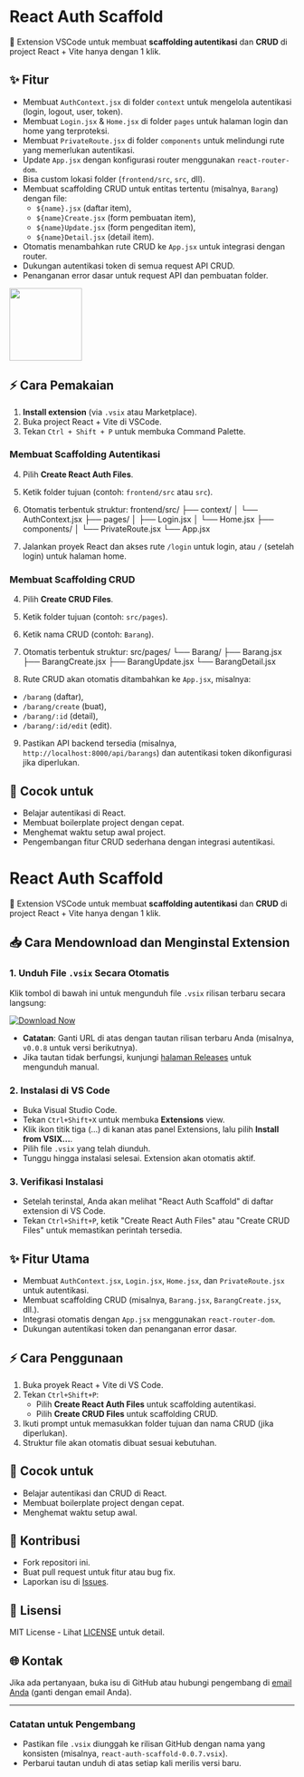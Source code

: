 # React Auth Scaffold

🚀 Extension VSCode untuk membuat **scaffolding autentikasi** dan **CRUD** di project React + Vite hanya dengan 1 klik.

## ✨ Fitur
- Membuat `AuthContext.jsx` di folder `context` untuk mengelola autentikasi (login, logout, user, token).
- Membuat `Login.jsx` & `Home.jsx` di folder `pages` untuk halaman login dan home yang terproteksi.
- Membuat `PrivateRoute.jsx` di folder `components` untuk melindungi rute yang memerlukan autentikasi.
- Update `App.jsx` dengan konfigurasi router menggunakan `react-router-dom`.
- Bisa custom lokasi folder (`frontend/src`, `src`, dll).
- Membuat scaffolding CRUD untuk entitas tertentu (misalnya, `Barang`) dengan file:
  - `${name}.jsx` (daftar item),
  - `${name}Create.jsx` (form pembuatan item),
  - `${name}Update.jsx` (form pengeditan item),
  - `${name}Detail.jsx` (detail item).
- Otomatis menambahkan rute CRUD ke `App.jsx` untuk integrasi dengan router.
- Dukungan autentikasi token di semua request API CRUD.
- Penanganan error dasar untuk request API dan pembuatan folder.

<img src="icon.png" width="128" />

## ⚡ Cara Pemakaian
1. **Install extension** (via `.vsix` atau Marketplace).
2. Buka project React + Vite di VSCode.
3. Tekan `Ctrl + Shift + P` untuk membuka Command Palette.

### Membuat Scaffolding Autentikasi
4. Pilih **Create React Auth Files**.
5. Ketik folder tujuan (contoh: `frontend/src` atau `src`).
6. Otomatis terbentuk struktur:
frontend/src/
├── context/
│   └── AuthContext.jsx
├── pages/
│   ├── Login.jsx
│   └── Home.jsx
├── components/
│   └── PrivateRoute.jsx
└── App.jsx

7. Jalankan proyek React dan akses rute `/login` untuk login, atau `/` (setelah login) untuk halaman home.

### Membuat Scaffolding CRUD
4. Pilih **Create CRUD Files**.
5. Ketik folder tujuan (contoh: `src/pages`).
6. Ketik nama CRUD (contoh: `Barang`).
7. Otomatis terbentuk struktur:
src/pages/
└── Barang/
├── Barang.jsx
├── BarangCreate.jsx
├── BarangUpdate.jsx
└── BarangDetail.jsx

8. Rute CRUD akan otomatis ditambahkan ke `App.jsx`, misalnya:
- `/barang` (daftar),
- `/barang/create` (buat),
- `/barang/:id` (detail),
- `/barang/:id/edit` (edit).
9. Pastikan API backend tersedia (misalnya, `http://localhost:8000/api/barangs`) dan autentikasi token dikonfigurasi jika diperlukan.

## 🎯 Cocok untuk
- Belajar autentikasi di React.
- Membuat boilerplate project dengan cepat.
- Menghemat waktu setup awal project.
- Pengembangan fitur CRUD sederhana dengan integrasi autentikasi.

# React Auth Scaffold

🚀 Extension VSCode untuk membuat **scaffolding autentikasi** dan **CRUD** di project React + Vite hanya dengan 1 klik.

## 📥 Cara Mendownload dan Menginstal Extension

### 1. Unduh File `.vsix` Secara Otomatis
Klik tombol di bawah ini untuk mengunduh file `.vsix` rilisan terbaru secara langsung:

[<img src="https://img.shields.io/badge/Download%20Now-blue?logo=download&style=for-the-badge" alt="Download Now">](https://github.com/Virgarakha/react-scaffold-extension/blob/main/react-auth-scaffold-0.1.1.vsix)

- **Catatan**: Ganti URL di atas dengan tautan rilisan terbaru Anda (misalnya, `v0.0.8` untuk versi berikutnya).
- Jika tautan tidak berfungsi, kunjungi [halaman Releases](https://github.com/Virgarakha/react-scaffold-extension) untuk mengunduh manual.

### 2. Instalasi di VS Code
- Buka Visual Studio Code.
- Tekan `Ctrl+Shift+X` untuk membuka **Extensions** view.
- Klik ikon titik tiga (...) di kanan atas panel Extensions, lalu pilih **Install from VSIX...**.
- Pilih file `.vsix` yang telah diunduh.
- Tunggu hingga instalasi selesai. Extension akan otomatis aktif.

### 3. Verifikasi Instalasi
- Setelah terinstal, Anda akan melihat "React Auth Scaffold" di daftar extension di VS Code.
- Tekan `Ctrl+Shift+P`, ketik "Create React Auth Files" atau "Create CRUD Files" untuk memastikan perintah tersedia.

## ✨ Fitur Utama
- Membuat `AuthContext.jsx`, `Login.jsx`, `Home.jsx`, dan `PrivateRoute.jsx` untuk autentikasi.
- Membuat scaffolding CRUD (misalnya, `Barang.jsx`, `BarangCreate.jsx`, dll.).
- Integrasi otomatis dengan `App.jsx` menggunakan `react-router-dom`.
- Dukungan autentikasi token dan penanganan error dasar.

## ⚡ Cara Penggunaan
1. Buka proyek React + Vite di VS Code.
2. Tekan `Ctrl+Shift+P`:
   - Pilih **Create React Auth Files** untuk scaffolding autentikasi.
   - Pilih **Create CRUD Files** untuk scaffolding CRUD.
3. Ikuti prompt untuk memasukkan folder tujuan dan nama CRUD (jika diperlukan).
4. Struktur file akan otomatis dibuat sesuai kebutuhan.

## 🎯 Cocok untuk
- Belajar autentikasi dan CRUD di React.
- Membuat boilerplate project dengan cepat.
- Menghemat waktu setup awal.

## 📝 Kontribusi
- Fork repositori ini.
- Buat pull request untuk fitur atau bug fix.
- Laporkan isu di [Issues](https://github.com/<yourusername>/react-auth-scaffold/issues).

## 📄 Lisensi
MIT License - Lihat [LICENSE](LICENSE) untuk detail.

## 🌐 Kontak
Jika ada pertanyaan, buka isu di GitHub atau hubungi pengembang di [email Anda](mailto:your.email@example.com) (ganti dengan email Anda).

---

### Catatan untuk Pengembang
- Pastikan file `.vsix` diunggah ke rilisan GitHub dengan nama yang konsisten (misalnya, `react-auth-scaffold-0.0.7.vsix`).
- Perbarui tautan unduh di atas setiap kali merilis versi baru.